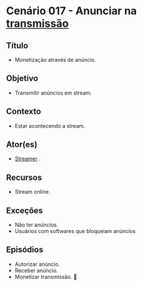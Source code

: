 # Cenário 017 - Anunciar na [transmissão](Stream)

## Título 
* Monetização através de anúncio.

## Objetivo
* Transmitir anúncios em stream.

## Contexto
* Estar acontecendo a stream.

## Ator(es)
* [Streamer](https://github.com/gabrielziegler3/Requisitos-2018-1/wiki/L%C3%A9xico-Streamer)
.

## Recursos
* Stream online.

## Exceções
* Não ter anúncios.
* Usuários com softwares que bloqueiam anúncios

## Episódios
* Autorizar anúncio.
* Receber anúncio.
* Monetizar transmissão.

